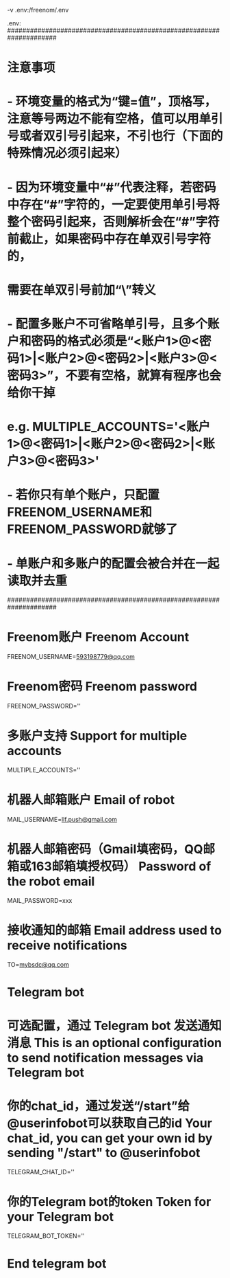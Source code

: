 -v .env:/freenom/.env

.env:
#####################################################################
# 注意事项
#
# - 环境变量的格式为“键=值”，顶格写，注意等号两边不能有空格，值可以用单引号或者双引号引起来，不引也行（下面的特殊情况必须引起来）
# - 因为环境变量中“#”代表注释，若密码中存在“#”字符的，一定要使用单引号将整个密码引起来，否则解析会在“#”字符前截止，如果密码中存在单双引号字符的，
#    需要在单双引号前加“\”转义
# - 配置多账户不可省略单引号，且多个账户和密码的格式必须是“<账户1>@<密码1>|<账户2>@<密码2>|<账户3>@<密码3>”，不要有空格，就算有程序也会给你干掉
#    e.g. MULTIPLE_ACCOUNTS='<账户1>@<密码1>|<账户2>@<密码2>|<账户3>@<密码3>'
# - 若你只有单个账户，只配置FREENOM_USERNAME和FREENOM_PASSWORD就够了
# - 单账户和多账户的配置会被合并在一起读取并去重
#####################################################################

# Freenom账户 Freenom Account
FREENOM_USERNAME=593198779@qq.com

# Freenom密码 Freenom password
FREENOM_PASSWORD=''

# 多账户支持 Support for multiple accounts
MULTIPLE_ACCOUNTS=''

# 机器人邮箱账户 Email of robot
MAIL_USERNAME=llf.push@gmail.com

# 机器人邮箱密码（Gmail填密码，QQ邮箱或163邮箱填授权码） Password of the robot email
MAIL_PASSWORD=xxx

# 接收通知的邮箱 Email address used to receive notifications
TO=mybsdc@qq.com

# Telegram bot
# 可选配置，通过 Telegram bot 发送通知消息 This is an optional configuration to send notification messages via Telegram bot

# 你的chat_id，通过发送“/start”给@userinfobot可以获取自己的id Your chat_id, you can get your own id by sending "/start" to @userinfobot
TELEGRAM_CHAT_ID=''

# 你的Telegram bot的token Token for your Telegram bot
TELEGRAM_BOT_TOKEN=''

# End telegram bot
